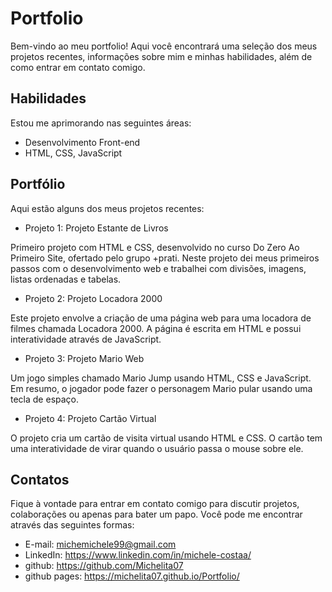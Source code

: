 # Portfolio

Bem-vindo ao meu portfolio! Aqui você encontrará uma seleção dos meus projetos recentes, informações sobre mim e minhas habilidades, além de como entrar em contato comigo.

## Habilidades
Estou me aprimorando  nas seguintes áreas:

- Desenvolvimento Front-end
- HTML, CSS, JavaScript

## Portfólio
Aqui estão alguns dos meus projetos recentes:

- Projeto 1: Projeto Estante de Livros

Primeiro projeto com HTML e CSS, desenvolvido no curso Do Zero Ao Primeiro Site, ofertado pelo grupo +prati. Neste projeto dei meus primeiros passos com o desenvolvimento web e trabalhei com divisões, imagens, listas ordenadas e tabelas.

- Projeto 2: Projeto Locadora 2000

Este projeto envolve a criação de uma página web para uma locadora de filmes chamada Locadora 2000. A página é escrita em HTML e possui interatividade através de JavaScript.

- Projeto 3: Projeto Mario Web

Um jogo simples chamado Mario Jump usando HTML, CSS e JavaScript. Em resumo, o jogador pode fazer o personagem Mario pular usando uma tecla de espaço.

- Projeto 4: Projeto Cartão Virtual

O projeto cria um cartão de visita virtual usando HTML e CSS. O cartão tem uma interatividade de virar quando o usuário passa o mouse sobre ele.

## Contatos
Fique à vontade para entrar em contato comigo para discutir projetos, colaborações ou apenas para bater um papo. Você pode me encontrar através das seguintes formas:

- E-mail: michemichele99@gmail.com
- LinkedIn: https://www.linkedin.com/in/michele-costaa/
- github: https://github.com/Michelita07
- github pages: https://michelita07.github.io/Portfolio/
